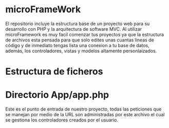 # microFrameWork
El repositorio incluye la estructura base de un proyecto web para su desarrollo con PHP y la arquitectura de software MVC. Al utilizar microFramework es muy facil comenzar tus proyectos ya que la estructura de archivos esta pensada para que solo edites unas cuantas lineas de código y de inmediato tengas lista una conexion a tu base de datos, además, los controladores, vistas y modelos altamente personlaizados.

# Estructura de ficheros

# Directorio App/app.php

Este es el punto de entrada de nuestro proyecto, todas las peticiones que se manejan por medio de la URL son administradas por este archivo el cual se gestiona los controladores creados por el usuario.

